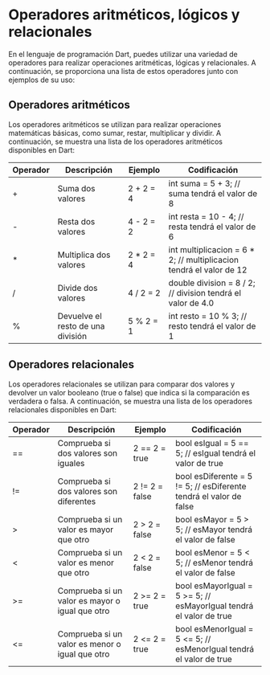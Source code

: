 # Operadores aritméticos, lógicos y relacionales

En el lenguaje de programación Dart, puedes utilizar una variedad de operadores para realizar operaciones aritméticas, lógicas y relacionales. A continuación, se proporciona una lista de estos operadores junto con ejemplos de su uso:

## Operadores aritméticos

Los operadores aritméticos se utilizan para realizar operaciones matemáticas básicas, como sumar, restar, multiplicar y dividir. A continuación, se muestra una lista de los operadores aritméticos disponibles en Dart:

| Operador | Descripción | Ejemplo | Codificación |
| --- | --- | --- | --- |
| + | Suma dos valores | 2 + 2 = 4 | int suma = 5 + 3; // suma tendrá el valor de 8|
| - | Resta dos valores | 4 - 2 = 2 | int resta = 10 - 4; // resta tendrá el valor de 6 |
| * | Multiplica dos valores | 2 * 2 = 4 | int multiplicacion = 6 * 2; // multiplicacion tendrá el valor de 12 |
| / | Divide dos valores | 4 / 2 = 2 | double division = 8 / 2; // division tendrá el valor de 4.0 |
| % | Devuelve el resto de una división | 5 % 2 = 1 | int resto = 10 % 3; // resto tendrá el valor de 1 |

## Operadores relacionales

Los operadores relacionales se utilizan para comparar dos valores y devolver un valor booleano (true o false) que indica si la comparación es verdadera o falsa. A continuación, se muestra una lista de los operadores relacionales disponibles en Dart:

| Operador | Descripción | Ejemplo | Codificación |
|----------| --- | --- | --- |
| ==       | Comprueba si dos valores son iguales | 2 == 2 = true | bool esIgual = 5 == 5; // esIgual tendrá el valor de true |
| !=       | Comprueba si dos valores son diferentes | 2 != 2 = false | bool esDiferente = 5 != 5; // esDiferente tendrá el valor de false |
| \>       | Comprueba si un valor es mayor que otro | 2 > 2 = false | bool esMayor = 5 > 5; // esMayor tendrá el valor de false |
| <        | Comprueba si un valor es menor que otro | 2 < 2 = false | bool esMenor = 5 < 5; // esMenor tendrá el valor de false |
| \>=      | Comprueba si un valor es mayor o igual que otro | 2 >= 2 = true | bool esMayorIgual = 5 >= 5; // esMayorIgual tendrá el valor de true |
| <=       | Comprueba si un valor es menor o igual que otro | 2 <= 2 = true | bool esMenorIgual = 5 <= 5; // esMenorIgual tendrá el valor de true |

